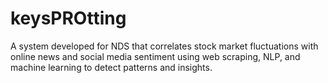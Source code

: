 # keysPROtting
A system developed for NDS that correlates stock market fluctuations with online news and social media sentiment using web scraping, NLP, and machine learning to detect patterns and insights.
